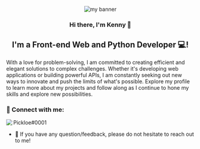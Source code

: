 <p align="center">
  <img src="https://user-images.githubusercontent.com/68667621/233576072-3125da22-16ca-45a8-b47f-cbeef6286fe3.png" alt="my banner">
</p>

<h3 align="center">
Hi there, I'm Kenny 👋
</h3>

<h2 align="center">
I'm a Front-end Web and Python Developer 💻!
</h2> 

With a love for problem-solving, I am committed to creating efficient and elegant solutions to complex challenges. Whether it's developing web applications or building powerful APIs, I am constantly seeking out new ways to innovate and push the limits of what's possible. Explore my profile to learn more about my projects and follow along as I continue to hone my skills and explore new possibilities.

### 🤝 Connect with me:

<p><img align="left" src="https://img.shields.io/badge/Discord-%235865F2.svg?style=for-the-badge&logo=discord&logoColor=white"/>Pickloe#0001</p>

- 💬 If you have any question/feedback, please do not hesitate to reach out to me!
